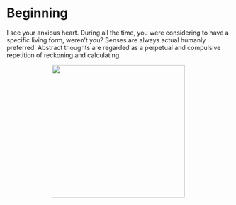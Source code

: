 # Beginning

I see your anxious heart. During all the time, you were considering to
have a specific living form, weren’t you? Senses are always actual
humanly preferred. Abstract thoughts are regarded as a perpetual and
compulsive repetition of reckoning and calculating.

<p align="center">
    <img width="300" height="300" src="https://i.loli.net/2021/10/03/zlwchDjUXk6tiQo.png">
</p>
